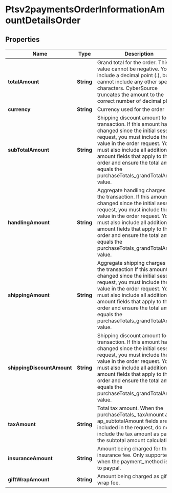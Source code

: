 
# Ptsv2paymentsOrderInformationAmountDetailsOrder

## Properties
Name | Type | Description | Notes
------------ | ------------- | ------------- | -------------
**totalAmount** | **String** | Grand total for the order. This value cannot be negative. You can include a decimal point (.), but you cannot include any other special characters. CyberSource truncates the amount to the correct number of decimal places  |  [optional]
**currency** | **String** | Currency used for the order  |  [optional]
**subTotalAmount** | **String** | Shipping discount amount for the transaction. If this amount has changed since the initial sessions request, you must include the new value in the order request. You must also include all additional amount fields that apply to the order and ensure the total amount equals the purchaseTotals_grandTotalAmount value.  |  [optional]
**handlingAmount** | **String** | Aggregate handling charges for the transaction. If this amount has changed since the initial sessions request, you must include the new value in the order request. You must also include all additional amount fields that apply to the order and ensure the total amount equals the purchaseTotals_grandTotalAmount value.  |  [optional]
**shippingAmount** | **String** | Aggregate shipping charges for the transaction If this amount has changed since the initial sessions request, you must include the new value in the order request. You must also include all additional amount fields that apply to the order and ensure the total amount equals the purchaseTotals_grandTotalAmount value.  |  [optional]
**shippingDiscountAmount** | **String** | Shipping discount amount for the transaction. If this amount has changed since the initial sessions request, you must include the new value in the order request. You must also include all additional amount fields that apply to the order and ensure the total amount equals the purchaseTotals_grandTotalAmount value.  |  [optional]
**taxAmount** | **String** | Total tax amount. When the purchaseTotals_ taxAmount and ap_subtotalAmount fields are included in the request, do not include the tax amount as part of the subtotal amount calculation.   |  [optional]
**insuranceAmount** | **String** | Amount being charged for the insurance fee. Only supported when the payment_method is set to paypal.  |  [optional]
**giftWrapAmount** | **String** | Amount being charged as gift wrap fee.             |  [optional]



